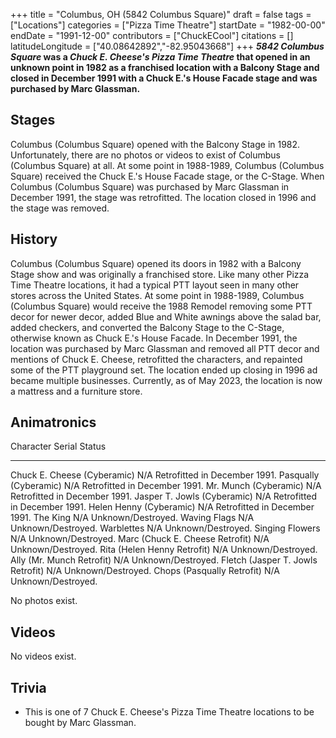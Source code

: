 +++
title = "Columbus, OH (5842 Columbus Square)"
draft = false
tags = ["Locations"]
categories = ["Pizza Time Theatre"]
startDate = "1982-00-00"
endDate = "1991-12-00"
contributors = ["ChuckECool"]
citations = []
latitudeLongitude = ["40.08642892","-82.95043668"]
+++
***5842 Columbus Square* was a *Chuck E. Cheese's Pizza Time Theatre* that opened in an unknown point in 1982 as a franchised location with a Balcony Stage and closed in December 1991 with a Chuck E.'s House Facade stage and was purchased by Marc Glassman.**

## Stages

Columbus (Columbus Square) opened with the Balcony Stage in 1982. Unfortunately, there are no photos or videos to exist of Columbus (Columbus Square) at all.
At some point in 1988-1989, Columbus (Columbus Square) received the Chuck E.'s House Facade stage, or the C-Stage.
When Columbus (Columbus Square) was purchased by Marc Glassman in December 1991, the stage was retrofitted.
The location closed in 1996 and the stage was removed.

## History

Columbus (Columbus Square) opened its doors in 1982 with a Balcony Stage show and was originally a franchised store. Like many other Pizza Time Theatre locations, it had a typical PTT layout seen in many other stores across the United States.
At some point in 1988-1989, Columbus (Columbus Square) would receive the 1988 Remodel removing some PTT decor for newer decor, added Blue and White awnings above the salad bar, added checkers, and converted the Balcony Stage to the C-Stage, otherwise known as Chuck E.'s House Facade.
In December 1991, the location was purchased by Marc Glassman and removed all PTT decor and mentions of Chuck E. Cheese, retrofitted the characters, and repainted some of the PTT playground set. The location ended up closing in 1996 ad became multiple businesses. Currently, as of May 2023, the location is now a mattress and a furniture store.

## Animatronics

  Character                           Serial   Status
  ----------------------------------- -------- -------------------------------
  Chuck E. Cheese (Cyberamic)         N/A      Retrofitted in December 1991.
  Pasqually (Cyberamic)               N/A      Retrofitted in December 1991.
  Mr. Munch (Cyberamic)               N/A      Retrofitted in December 1991.
  Jasper T. Jowls (Cyberamic)         N/A      Retrofitted in December 1991.
  Helen Henny (Cyberamic)             N/A      Retrofitted in December 1991.
  The King                            N/A      Unknown/Destroyed.
  Waving Flags                        N/A      Unknown/Destroyed.
  Warblettes                          N/A      Unknown/Destroyed.
  Singing Flowers                     N/A      Unknown/Destroyed.
  Marc (Chuck E. Cheese Retrofit)     N/A      Unknown/Destroyed.
  Rita (Helen Henny Retrofit)         N/A      Unknown/Destroyed.
  Ally (Mr. Munch Retrofit)           N/A      Unknown/Destroyed.
  Fletch (Jasper T. Jowls Retrofit)   N/A      Unknown/Destroyed.
  Chops (Pasqually Retrofit)          N/A      Unknown/Destroyed.

No photos exist.

## Videos

No videos exist.

## Trivia

- This is one of 7 Chuck E. Cheese's Pizza Time Theatre locations to be bought by Marc Glassman.
